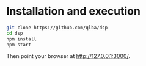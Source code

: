 # Installation and execution
```bash
git clone https://github.com/qlba/dsp
cd dsp
npm install
npm start
```

Then point your browser at http://127.0.0.1:3000/.
